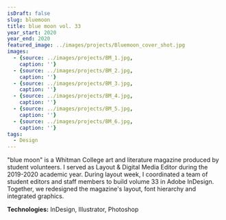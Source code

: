 ```yaml
---
isDraft: false
slug: bluemoon
title: blue moon vol. 33
year_start: 2020
year_end: 2020
featured_image: ../images/projects/Bluemoon_cover_shot.jpg
images: 
  - {source: ../images/projects/BM_1.jpg,
    caption: ''}
  - {source: ../images/projects/BM_2.jpg,
    caption: ''}
  - {source: ../images/projects/BM_3.jpg,
    caption: ''}
  - {source: ../images/projects/BM_4.jpg,
    caption: ''}
  - {source: ../images/projects/BM_5.jpg,
    caption: ''}
  - {source: ../images/projects/BM_6.jpg,
    caption: ''}
tags:
  - Design
---
```


"blue moon" is a Whitman College art and literature magazine produced by student volunteers. I served as Layout & Digital Media Editor during the 2019-2020 academic year. During layout week, I coordinated a team of student editors and staff members to build volume 33 in Adobe InDesign. Together, we redesigned the magazine's layout, font hierarchy and integrated graphics.

**Technologies:** InDesign, Illustrator, Photoshop